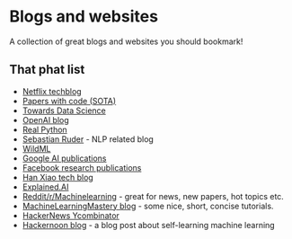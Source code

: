 # Blogs and websites

A collection of great blogs and websites you should bookmark!

## That phat list

- [Netflix techblog](https://medium.com/netflix-techblog)
- [Papers with code (SOTA)](https://paperswithcode.com/sota)
- [Towards Data Science](https://towardsdatascience.com/)
- [OpenAI blog](https://blog.openai.com/)
- [Real Python](https://realpython.com/)
- [Sebastian Ruder](http://ruder.io/) - NLP related blog
- [WildML](http://www.wildml.com/)
- [Google AI publications](https://ai.google/research/pubs)
- [Facebook research publications](https://research.fb.com/publications/)
- [Han Xiao tech blog](https://hanxiao.github.io/)
- [Explained.AI](https://explained.ai/)
- [Reddit/r/Machinelearning](https://www.reddit.com/r/machinelearning) - great for news, new papers, hot topics etc.
- [MachineLearningMastery blog](https://machinelearningmastery.com/blog/) - some nice, short, concise tutorials.
- [HackerNews Ycombinator](https://news.ycombinator.com/best)
- [Hackernoon blog](https://hackernoon.com/thinking-of-self-studying-machine-learning-remind-yourself-of-these-6-things-b55a5f2b6c7d) - a blog post about self-learning machine learning
